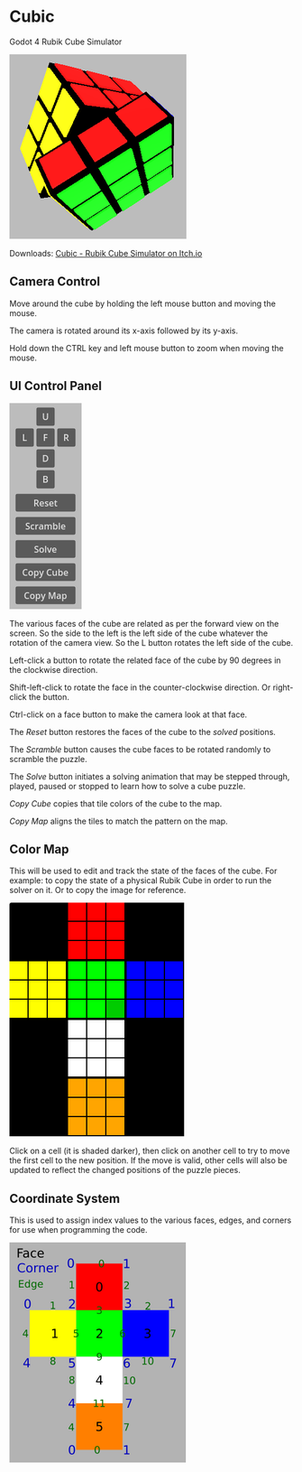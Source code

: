 # Cubic
Godot 4 Rubik Cube Simulator

![Cube](media/cube1.png)

Downloads: [Cubic - Rubik Cube Simulator on Itch.io](https://andrew-wilkes.itch.io/cubic)

## Camera Control

Move around the cube by holding the left mouse button and moving the mouse.

The camera is rotated around its x-axis followed by its y-axis.

Hold down the CTRL key and left mouse button to zoom when moving the mouse.

## UI Control Panel

![Control Panel](media/control-panel.png)

The various faces of the cube are related as per the forward view on the screen. So the side to the left is the left side of the cube whatever the rotation of the camera view. So the L button rotates the left side of the cube.

Left-click a button to rotate the related face of the cube by 90 degrees in the clockwise direction.

Shift-left-click to rotate the face in the counter-clockwise direction. Or right-click the button.

Ctrl-click on a face button to make the camera look at that face.

The *Reset* button restores the faces of the cube to the *solved* positions.

The *Scramble* button causes the cube faces to be rotated randomly to scramble the puzzle.

The *Solve* button initiates a solving animation that may be stepped through, played, paused or stopped to learn how to solve a cube puzzle.

*Copy Cube* copies that tile colors of the cube to the map.

*Copy Map* aligns the tiles to match the pattern on the map.

## Color Map

This will be used to edit and track the state of the faces of the cube. For example: to copy the state of a physical Rubik Cube in order to run the solver on it. Or to copy the image for reference.

![Color Map](media/color-map.png)

Click on a cell (it is shaded darker), then click on another cell to try to move the first cell to the new position. If the move is valid, other cells will also be updated to reflect the changed positions of the puzzle pieces.

## Coordinate System

This is used to assign index values to the various faces, edges, and corners for use when programming the code.

![coordinates](media/coordinates.png)
